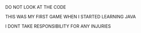 DO NOT LOOK AT THE CODE

THIS WAS MY FIRST GAME WHEN I STARTED LEARNING JAVA

I DONT TAKE RESPONSIBILITY FOR ANY INJURIES
